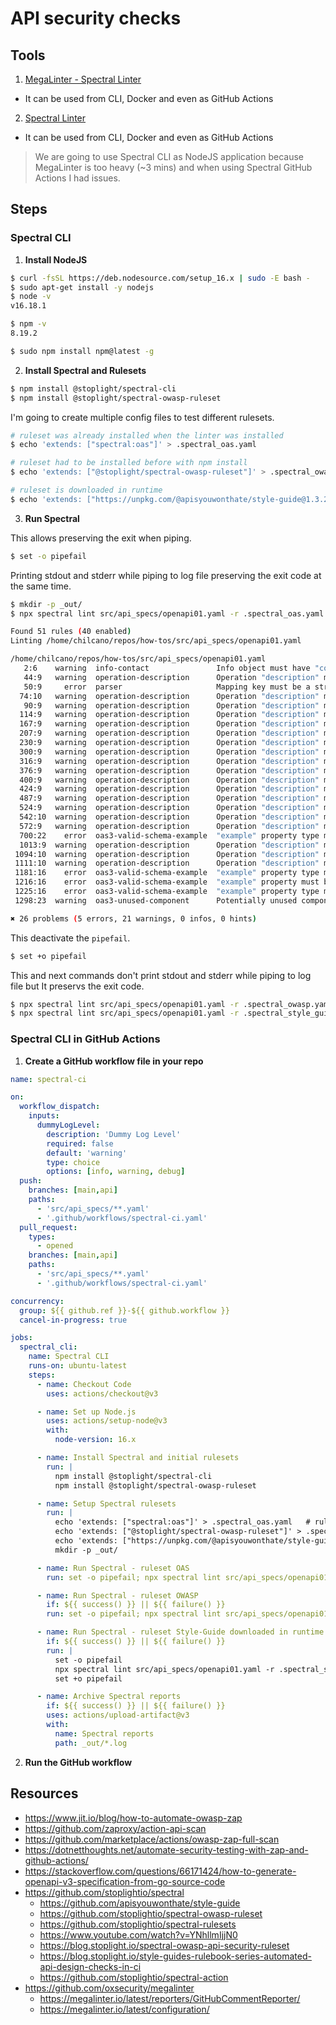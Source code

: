 # API security checks

## Tools

1. [MegaLinter - Spectral Linter](https://megalinter.io/latest/descriptors/openapi_spectral)
  * It can be used from CLI, Docker and even as GitHub Actions
2. [Spectral Linter](https://github.com/stoplightio/spectral)
  * It can be used from CLI, Docker and even as GitHub Actions

> We are going to use Spectral CLI as NodeJS application because MegaLinter is too heavy (~3 mins) and when using Spectral GitHub Actions I had issues.

## Steps

### Spectral CLI

1. __Install NodeJS__

```sh
$ curl -fsSL https://deb.nodesource.com/setup_16.x | sudo -E bash -
$ sudo apt-get install -y nodejs
$ node -v
v16.18.1

$ npm -v
8.19.2

$ sudo npm install npm@latest -g
```

2. __Install Spectral and Rulesets__

```sh
$ npm install @stoplight/spectral-cli
$ npm install @stoplight/spectral-owasp-ruleset
```
I'm going to create multiple config files to test different rulesets.
```sh
# ruleset was already installed when the linter was installed
$ echo 'extends: ["spectral:oas"]' > .spectral_oas.yaml

# ruleset had to be installed before with npm install
$ echo 'extends: ["@stoplight/spectral-owasp-ruleset"]' > .spectral_owasp.yaml

# ruleset is downloaded in runtime
$ echo 'extends: ["https://unpkg.com/@apisyouwonthate/style-guide@1.3.2/dist/ruleset.js"]' > .spectral_style_guide.yaml
```

3. __Run Spectral__

This allows preserving the exit when piping.
```sh
$ set -o pipefail
```

Printing stdout and stderr while piping to log file preserving the exit code at the same time.
```sh
$ mkdir -p _out/
$ npx spectral lint src/api_specs/openapi01.yaml -r .spectral_oas.yaml -v | tee _out/spectral_oas.log

Found 51 rules (40 enabled)
Linting /home/chilcano/repos/how-tos/src/api_specs/openapi01.yaml

/home/chilcano/repos/how-tos/src/api_specs/openapi01.yaml
   2:6    warning  info-contact               Info object must have "contact" object.                                                 info
   44:9   warning  operation-description      Operation "description" must be present and non-empty string.                           paths./chain/transaction/cost.get
   50:9     error  parser                     Mapping key must be a string scalar rather than number                                  paths./chain/transaction/cost.get.responses[200]
  74:10   warning  operation-description      Operation "description" must be present and non-empty string.                           paths./chain/transaction/submit.post
   90:9   warning  operation-description      Operation "description" must be present and non-empty string.                           paths./chain/transaction/reference/{hash}.get
  114:9   warning  operation-description      Operation "description" must be present and non-empty string.                           paths./chain/transaction/{blockHeight}/{txIndex}.get
  167:9   warning  operation-description      Operation "description" must be present and non-empty string.                           paths./chain/organization/count.get
  207:9   warning  operation-description      Operation "description" must be present and non-empty string.                           paths./chain/block/height/{height}.get
  230:9   warning  operation-description      Operation "description" must be present and non-empty string.                           paths./chain/block/hash/{hash}.get
  300:9   warning  operation-description      Operation "description" must be present and non-empty string.                           paths./chain/stats.get
  316:9   warning  operation-description      Operation "description" must be present and non-empty string.                           paths./chain/info.get
  376:9   warning  operation-description      Operation "description" must be present and non-empty string.                           paths./election/list/{organizationID}/{page}.get
  400:9   warning  operation-description      Operation "description" must be present and non-empty string.                           paths./election/count/{organizationID}.get
  424:9   warning  operation-description      Operation "description" must be present and non-empty string.                           paths./election/{electionId}.get
  487:9   warning  operation-description      Operation "description" must be present and non-empty string.                           paths./election/{electionId}/keys.get
  524:9   warning  operation-description      Operation "description" must be present and non-empty string.                           paths./election/{electionId}/votes/count.get
  542:10  warning  operation-description      Operation "description" must be present and non-empty string.                           paths./election.post
  572:9   warning  operation-description      Operation "description" must be present and non-empty string.                           paths./account/{address}.get
  700:22    error  oas3-valid-schema-example  "example" property type must be number                                                  paths./wallet/transfer/{destAddr}/{amount}.post.parameters[1].schema.example
  1013:9  warning  operation-description      Operation "description" must be present and non-empty string.                           paths./census/{censusId}/verify.get
 1094:10  warning  operation-description      Operation "description" must be present and non-empty string.                           paths./vote.post
 1111:10  warning  operation-description      Operation "description" must be present and non-empty string.                           paths./vote/verify/{electionId}/{voteId}.post
 1181:16    error  oas3-valid-schema-example  "example" property type must be object                                                  components.schemas.AccountSubmit.example
 1216:16    error  oas3-valid-schema-example  "example" property must be equal to one of the allowed values: "weighted", "zkindexed"  components.schemas.ElectionStatus.example
 1225:16    error  oas3-valid-schema-example  "example" property type must be object                                                  components.schemas.TransactionSubmit.example
 1298:23  warning  oas3-unused-component      Potentially unused component has been detected.                                         components.responses.UnauthorizedError

✖ 26 problems (5 errors, 21 warnings, 0 infos, 0 hints)
```
This deactivate the `pipefail`.
```sh
$ set +o pipefail
```

This and next commands don't print stdout and stderr while piping to log file but It preservs the exit code.
```sh
$ npx spectral lint src/api_specs/openapi01.yaml -r .spectral_owasp.yaml -v > _out/spectral_owasp.log
$ npx spectral lint src/api_specs/openapi01.yaml -r .spectral_style_guide.yaml -v > _out/spectral_style_guide.log
```

### Spectral CLI in GitHub Actions

1. __Create a GitHub workflow file in your repo__

```yaml
name: spectral-ci

on:
  workflow_dispatch:
    inputs:
      dummyLogLevel:
        description: 'Dummy Log Level'
        required: false
        default: 'warning'
        type: choice
        options: [info, warning, debug] 
  push:
    branches: [main,api]
    paths:
      - 'src/api_specs/**.yaml'
      - '.github/workflows/spectral-ci.yaml'
  pull_request:
    types:
      - opened
    branches: [main,api]
    paths:
      - 'src/api_specs/**.yaml'
      - '.github/workflows/spectral-ci.yaml'

concurrency:
  group: ${{ github.ref }}-${{ github.workflow }}
  cancel-in-progress: true

jobs:
  spectral_cli:
    name: Spectral CLI
    runs-on: ubuntu-latest
    steps:
      - name: Checkout Code
        uses: actions/checkout@v3

      - name: Set up Node.js
        uses: actions/setup-node@v3
        with:
          node-version: 16.x

      - name: Install Spectral and initial rulesets
        run: |
          npm install @stoplight/spectral-cli
          npm install @stoplight/spectral-owasp-ruleset

      - name: Setup Spectral rulesets
        run: |
          echo 'extends: ["spectral:oas"]' > .spectral_oas.yaml   # ruleset was already installed when the linter was installed
          echo 'extends: ["@stoplight/spectral-owasp-ruleset"]' > .spectral_owasp.yaml    # ruleset had to be installed before with npm install
          echo 'extends: ["https://unpkg.com/@apisyouwonthate/style-guide@1.3.2/dist/ruleset.js"]' > .spectral_style_guide.yaml   # ruleset is downloaded in runtime
          mkdir -p _out/

      - name: Run Spectral - ruleset OAS
        run: set -o pipefail; npx spectral lint src/api_specs/openapi01.yaml -r .spectral_oas.yaml -v | tee _out/spectral_oas.log

      - name: Run Spectral - ruleset OWASP
        if: ${{ success() }} || ${{ failure() }}
        run: set -o pipefail; npx spectral lint src/api_specs/openapi01.yaml -r .spectral_owasp.yaml -v | tee _out/spectral_owasp.log

      - name: Run Spectral - ruleset Style-Guide downloaded in runtime
        if: ${{ success() }} || ${{ failure() }}
        run: |
          set -o pipefail
          npx spectral lint src/api_specs/openapi01.yaml -r .spectral_style_guide.yaml -v | tee _out/spectral_style_guide.log
          set +o pipefail

      - name: Archive Spectral reports
        if: ${{ success() }} || ${{ failure() }}
        uses: actions/upload-artifact@v3
        with:
          name: Spectral reports
          path: _out/*.log
```

2. __Run the GitHub workflow__


## Resources
* https://www.jit.io/blog/how-to-automate-owasp-zap
* https://github.com/zaproxy/action-api-scan
* https://github.com/marketplace/actions/owasp-zap-full-scan
* https://dotnetthoughts.net/automate-security-testing-with-zap-and-github-actions/
* https://stackoverflow.com/questions/66171424/how-to-generate-openapi-v3-specification-from-go-source-code
* https://github.com/stoplightio/spectral
  - https://github.com/apisyouwonthate/style-guide
  - https://github.com/stoplightio/spectral-owasp-ruleset
  - https://github.com/stoplightio/spectral-rulesets
  - https://www.youtube.com/watch?v=YNhllmIjjN0
  - https://blog.stoplight.io/spectral-owasp-api-security-ruleset
  - https://blog.stoplight.io/style-guides-rulebook-series-automated-api-design-checks-in-ci
  - https://github.com/stoplightio/spectral-action
* https://github.com/oxsecurity/megalinter
  - https://megalinter.io/latest/reporters/GitHubCommentReporter/
  - https://megalinter.io/latest/configuration/